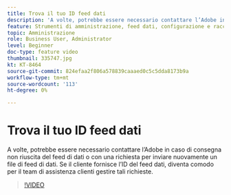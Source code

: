 ```yaml
---
title: Trova il tuo ID feed dati
description: 'A volte, potrebbe essere necessario contattare l’Adobe in caso di consegna non riuscita del feed di dati o con una richiesta per inviare nuovamente un file di feed di dati. Se il cliente fornisce l’ID del feed dati, diventa comodo per il team di assistenza clienti gestire tali richieste. '
feature: Strumenti di amministrazione, feed dati, configurazione e raccolta dati
topic: Amministrazione
role: Business User, Administrator
level: Beginner
doc-type: feature video
thumbnail: 335747.jpg
kt: KT-8464
source-git-commit: 824efaa2f806a578839caaaed0c5c5dda8173b9a
workflow-type: tm+mt
source-wordcount: '113'
ht-degree: 0%

---
```



# Trova il tuo ID feed dati

A volte, potrebbe essere necessario contattare l’Adobe in caso di consegna non riuscita del feed di dati o con una richiesta per inviare nuovamente un file di feed di dati. Se il cliente fornisce l’ID del feed dati, diventa comodo per il team di assistenza clienti gestire tali richieste.


>[!VIDEO](https://video.tv.adobe.com/v/335747/?quality=12&learn=on)